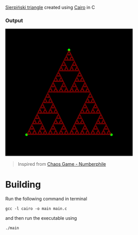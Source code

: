 [Sierpiński triangle](https://en.wikipedia.org/wiki/Sierpiński_triangle) created using [Cairo](https://www.cairographics.org) in C

### Output
<img src="output.png" width="400"/>

> Inspired from [Chaos Game - Numberphile](https://youtu.be/kbKtFN71Lfs)

# Building

Run the following command in terminal

```shell
gcc -l cairo -o main main.c
```

and then run the executable using

```shell
./main
```
